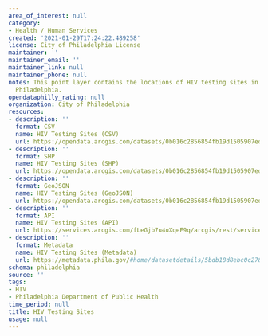 ```yaml
---
area_of_interest: null
category:
- Health / Human Services
created: '2021-01-29T17:24:22.489258'
license: City of Philadelphia License
maintainer: ''
maintainer_email: ''
maintainer_link: null
maintainer_phone: null
notes: This point layer contains the locations of HIV testing sites in the City of
  Philadelphia.
opendataphilly_rating: null
organization: City of Philadelphia
resources:
- description: ''
  format: CSV
  name: HIV Testing Sites (CSV)
  url: https://opendata.arcgis.com/datasets/0b016c2856854fb19d1505907eda190e_0.csv
- description: ''
  format: SHP
  name: HIV Testing Sites (SHP)
  url: https://opendata.arcgis.com/datasets/0b016c2856854fb19d1505907eda190e_0.zip
- description: ''
  format: GeoJSON
  name: HIV Testing Sites (GeoJSON)
  url: https://opendata.arcgis.com/datasets/0b016c2856854fb19d1505907eda190e_0.geojson
- description: ''
  format: API
  name: HIV Testing Sites (API)
  url: https://services.arcgis.com/fLeGjb7u4uXqeF9q/arcgis/rest/services/HIV_TESTING_SITES/FeatureServer/0/query?outFields=*&where=1%3D1
- description: ''
  format: Metadata
  name: HIV Testing Sites (Metadata)
  url: https://metadata.phila.gov/#home/datasetdetails/5bdb18d8ebc0c27822442a83/representationdetails/5bdb18d9ebc0c27822442a8a/
schema: philadelphia
source: ''
tags:
- HIV
- Philadelphia Department of Public Health
time_period: null
title: HIV Testing Sites
usage: null
---
```

